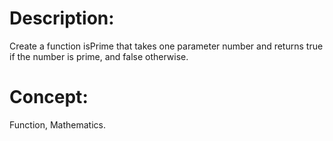 # Description:
Create a function isPrime that takes one parameter number and returns true if the number is prime, and false otherwise.

# Concept:
Function, Mathematics.